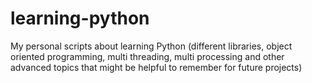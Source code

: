 # learning-python
My personal scripts about learning Python (different libraries, object oriented programming, multi threading, multi processing and other advanced topics that might be helpful to remember for future projects)
